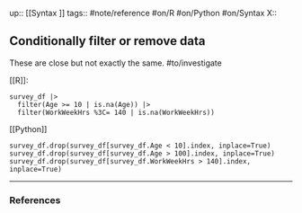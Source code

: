 up:: [[Syntax ]]
tags:: #note/reference #on/R #on/Python #on/Syntax
X:: 

## Conditionally filter or remove data

These are close but not exactly the same. #to/investigate 

[[R]]:

```
survey_df |>
  filter(Age >= 10 | is.na(Age)) |>
  filter(WorkWeekHrs %3C= 140 | is.na(WorkWeekHrs))
```

[[Python]]

```
survey_df.drop(survey_df[survey_df.Age < 10].index, inplace=True)
survey_df.drop(survey_df[survey_df.Age > 100].index, inplace=True)
survey_df.drop(survey_df[survey_df.WorkWeekHrs > 140].index, inplace=True)
```



---
### References
